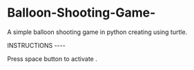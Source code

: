 # Balloon-Shooting-Game-
A simple balloon shooting game in python creating using turtle. 

INSTRUCTIONS ----

Press space button to activate .
